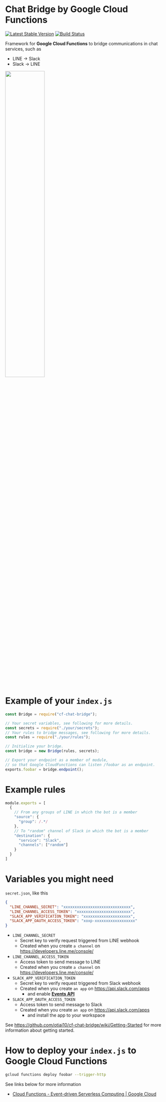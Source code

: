 # Chat Bridge by Google Cloud Functions

[![Latest Stable Version](https://img.shields.io/npm/v/cf-chat-bridge.svg)](https://www.npmjs.com/package/cf-chat-bridge)
[![Build Status](https://travis-ci.org/otiai10/cf-chat-bridge.svg?branch=master)](https://travis-ci.org/otiai10/cf-chat-bridge)

Framework for **Google Cloud Functions** to bridge communications in chat services, such as

- LINE -> Slack
- Slack -> LINE

<img width="50%" src="https://user-images.githubusercontent.com/931554/39858312-25bc1a86-5471-11e8-9266-c21e257fb54d.png" />

# Example of your `index.js`

```javascript
const Bridge = require("cf-chat-bridge");

// Your secret variables, see following for more details.
const secrets = require("./your/secrets");
// Your rules to bridge messages, see following for more details.
const rules = require("./your/rules");

// Initialize your bridge.
const bridge = new Bridge(rules, secrets);

// Export your endpoint as a member of module,
// so that Google CloudFunctions can listen /foobar as an endpoint.
exports.foobar = bridge.endpoint();
```

# Example rules

```javascript
module.exports = [
  {
    // From any groups of LINE in which the bot is a member
    "source": {
      "group": /.*/
    },
    // To "random" channel of Slack in which the bot is a member
    "destination": {
      "service": "Slack",
      "channels": ["random"]
    }
  }
]
```

# Variables you might need

`secret.json`, like this

```json
{
  "LINE_CHANNEL_SECRET": "xxxxxxxxxxxxxxxxxxxxxxxxxxxxxx",
  "LINE_CHANNEL_ACCESS_TOKEN": "xxxxxxxxxxxxxxxxxxxxxxxx",
  "SLACK_APP_VERIFICATION_TOKEN": "xxxxxxxxxxxxxxxxxxxxx",
  "SLACK_APP_OAUTH_ACCESS_TOKEN": "xoxp-xxxxxxxxxxxxxxxxxx"
}
```

- `LINE_CHANNEL_SECRET`
  - Secret key to verify request triggered from LINE webhook
  - Created when you create `a channel` on https://developers.line.me/console/
- `LINE_CHANNEL_ACCESS_TOKEN`
  - Access token to send message to LINE
  - Created when you create `a channel` on https://developers.line.me/console/
- `SLACK_APP_VERIFICATION_TOKEN`
  - Secret key to verify request triggered from Slack webhook
  - Created when you create `an app` on https://api.slack.com/apps
    - and enable [**Events API**](https://api.slack.com/events-api)
- `SLACK_APP_OAUTH_ACCESS_TOKEN`
  - Access token to send message to Slack
  - Created when you create `an app` on https://api.slack.com/apps
    - and install the app to your workspace

See https://github.com/otiai10/cf-chat-bridge/wiki/Getting-Started for more information about getting started.

# How to deploy your `index.js` to Google Cloud Functions

```sh
gcloud functions deploy foobar --trigger-http
```

See links below for more information

- [Cloud Functions - Event-driven Serverless Computing | Google Cloud](https://cloud.google.com/functions/)